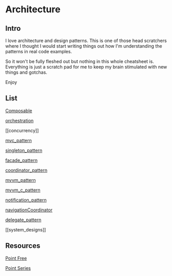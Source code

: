 

# Architecture

## Intro

I love architecture and design patterns.
This is one of those head scratchers where I thought I would start writing things out how I'm understanding the patterns in real code examples.

So it won't be fully fleshed out but nothing in this whole cheatsheet is. Everything is just a scratch pad for me to keep my brain stimulated with new things and gotchas.


Enjoy

## List

[Composable](composable/ReadMe_composable.md)

[orchestration](orchestration.md)

[[concurrency]]

[mvc_pattern](mvc_pattern.md)

[singleton_pattern](singleton_pattern.md)

[facade_pattern](facade_pattern.md)

[coordinator_pattern](coordinator_pattern.md)

[mvvm_pattern](mvvm_pattern.md)

[mvvm_c_pattern](mvvm_c_pattern.md)

[notification_pattern](notification_pattern.md)

[navigationCoordinator](navigationCoordinator.md)

[delegate_pattern](delegate_pattern.md)

[[system_designs]]

## Resources



[Point Free](https://www.pointfree.co/collections/composable-architecture)

[Point Series](https://www.pointfree.co)
